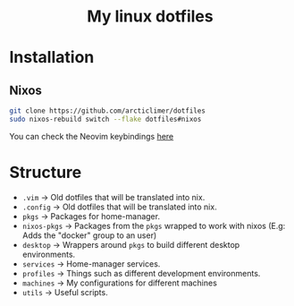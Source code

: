 <h1 align="center">My linux dotfiles</h1>

# Installation

## Nixos
```bash
git clone https://github.com/arcticlimer/dotfiles
sudo nixos-rebuild switch --flake dotfiles#nixos
```

You can check the Neovim keybindings [here](./pkgs/nvim/README.md)

# Structure
- `.vim` -> Old dotfiles that will be translated into nix.
- `.config` -> Old dotfiles that will be translated into nix.
- `pkgs` -> Packages for home-manager.
- `nixos-pkgs` -> Packages from the `pkgs` wrapped to work with nixos (E.g: Adds the "docker" group to an user)
- `desktop` -> Wrappers around `pkgs` to build different desktop environments.
- `services` -> Home-manager services.
- `profiles` -> Things such as different development environments.
- `machines` -> My configurations for different machines
- `utils` -> Useful scripts.
